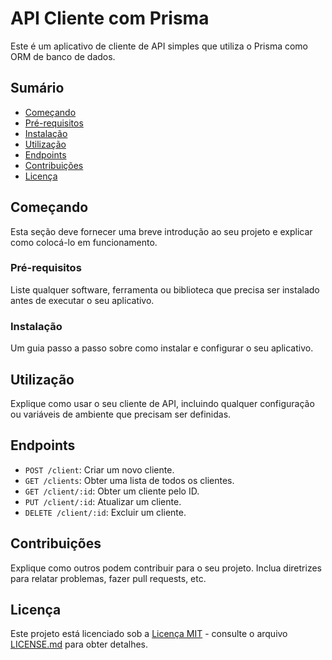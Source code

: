 # API Cliente com Prisma

Este é um aplicativo de cliente de API simples que utiliza o Prisma como ORM de banco de dados.

## Sumário

- [Começando](#começando)
- [Pré-requisitos](#pré-requisitos)
- [Instalação](#instalação)
- [Utilização](#utilização)
- [Endpoints](#endpoints)
- [Contribuições](#contribuições)
- [Licença](#licença)

## Começando

Esta seção deve fornecer uma breve introdução ao seu projeto e explicar como colocá-lo em funcionamento.

### Pré-requisitos

Liste qualquer software, ferramenta ou biblioteca que precisa ser instalado antes de executar o seu aplicativo.

### Instalação

Um guia passo a passo sobre como instalar e configurar o seu aplicativo.

## Utilização

Explique como usar o seu cliente de API, incluindo qualquer configuração ou variáveis de ambiente que precisam ser definidas.

## Endpoints

- `POST /client`: Criar um novo cliente.
- `GET /clients`: Obter uma lista de todos os clientes.
- `GET /client/:id`: Obter um cliente pelo ID.
- `PUT /client/:id`: Atualizar um cliente.
- `DELETE /client/:id`: Excluir um cliente.

## Contribuições

Explique como outros podem contribuir para o seu projeto. Inclua diretrizes para relatar problemas, fazer pull requests, etc.

## Licença

Este projeto está licenciado sob a [Licença MIT](LICENSE.md) - consulte o arquivo [LICENSE.md](LICENSE.md) para obter detalhes.

